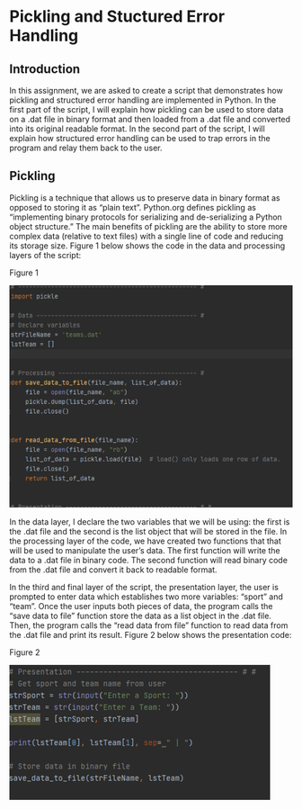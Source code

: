 # Pickling and Stuctured Error Handling
## Introduction
In this assignment, we are asked to create a script that demonstrates how pickling and structured error handling are implemented in Python. In the first part of the script, I will explain how pickling can be used to store data on a .dat file in binary format and then loaded from a .dat file and converted into its original readable format. In the second part of the script, I will explain how structured error handling can be used to trap errors in the program and relay them back to the user. 
## Pickling
Pickling is a technique that allows us to preserve data in binary format as opposed to storing it as “plain text”. Python.org defines pickling as “implementing binary protocols for serializing and de-serializing a Python object structure.” The main benefits of pickling are the ability to store more complex data (relative to text files) with a single line of code and reducing its storage size. Figure 1 below shows the code in the data and processing layers of the script:

Figure 1

![Figure 1]( https://github.com/shpy086/IntroToProg-Python-Mod07/blob/master/Figure1.png)

In the data layer, I declare the two variables that we will be using: the first is the .dat file and the second is the list object that will be stored in the file. In the processing layer of the code, we have created two functions that that will be used to manipulate the user’s data. The first function will write the data to a .dat file in binary code. The second function will read binary code from the .dat file and convert it back to readable format. 

In the third and final layer of the script, the presentation layer, the user is prompted to enter data which establishes two more variables: “sport” and “team”. Once the user inputs both pieces of data, the program calls the “save data to file” function store the data as a list object in the .dat file. Then, the program calls the “read data from file” function to read data from the .dat file and print its result. Figure 2 below shows the presentation code:

Figure 2

![Figure 2](https://github.com/shpy086/IntroToProg-Python-Mod07/blob/master/Figure2.png)
